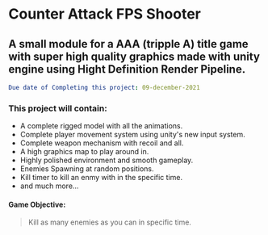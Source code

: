 # Counter Attack FPS Shooter
## A small module for a AAA (tripple A) title game with super high quality graphics made with unity engine using Hight Definition Render Pipeline.


```yml
Due date of Completing this project: 09-december-2021
```

### This project will contain:
* A complete rigged model with all the animations.
* Complete player movement system using unity's new input system.
* Complete weapon mechanism with recoil and all.
* A high graphics map to play around in.
* Highly polished environment and smooth gameplay.
* Enemies Spawning at random positions.
* Kill timer to kill an enmy with in the specific time.
* and much more...

#### Game Objective:
> Kill as many enemies as you can in specific time.
